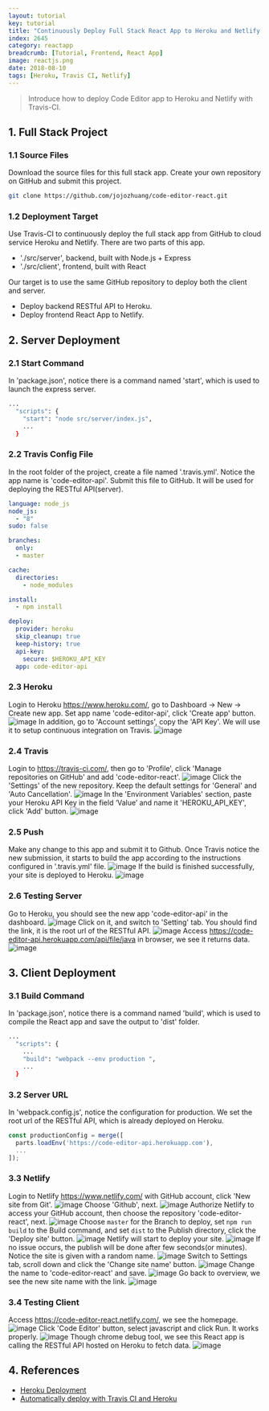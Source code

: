 ```yaml
---
layout: tutorial
key: tutorial
title: "Continuously Deploy Full Stack React App to Heroku and Netlify with Travis-CI"
index: 2645
category: reactapp
breadcrumb: [Tutorial, Frontend, React App]
image: reactjs.png
date: 2018-08-10
tags: [Heroku, Travis CI, Netlify]
---
```


> Introduce how to deploy Code Editor app to Heroku and Netlify with Travis-CI.

## 1. Full Stack Project
### 1.1 Source Files
Download the source files for this full stack app. Create your own repository on GitHub and submit this project.
```sh
git clone https://github.com/jojozhuang/code-editor-react.git
```
### 1.2 Deployment Target
Use Travis-CI to continuously deploy the full stack app from GitHub to cloud service Heroku and Netlify. There are two parts of this app.
* './src/server', backend, built with Node.js + Express
* './src/client', frontend, built with React

Our target is to use the same GitHub repository to deploy both the client and server.
* Deploy backend RESTful API to Heroku.
* Deploy frontend React App to Netlify.

## 2. Server Deployment
### 2.1 Start Command
In 'package.json', notice there is a command named 'start', which is used to launch the express server.
```sh
...
  "scripts": {
    "start": "node src/server/index.js",
    ...
  }
```
### 2.2 Travis Config File
In the root folder of the project, create a file named '.travis.yml'. Notice the app name is 'code-editor-api'. Submit this file to GitHub. It will be used for deploying the RESTful API(server).
```yml
language: node_js
node_js:
  - "8"
sudo: false

branches:
  only:
  - master

cache:
  directories:
    - node_modules

install:
  - npm install

deploy:
  provider: heroku
  skip_cleanup: true
  keep-history: true
  api-key:
    secure: $HEROKU_API_KEY
  app: code-editor-api
```
### 2.3 Heroku
Login to Heroku https://www.heroku.com/, go to Dashboard -> New -> Create new app. Set app name 'code-editor-api', click 'Create app' button.
![image](/public/images/frontend/2645/heroku_createapp.png)
In addition, go to 'Account settings', copy the 'API Key'. We will use it to setup continuous integration on Travis.
![image](/public/images/frontend/2645/heroku_apikey.png)  

### 2.4 Travis
Login to https://travis-ci.com/, then go to 'Profile', click 'Manage repositories on GitHub' and add 'code-editor-react'.
![image](/public/images/frontend/2645/travis_add_repository.png)
Click the 'Settings' of the new repository. Keep the default settings for 'General' and 'Auto Cancellation'.
![image](/public/images/frontend/2645/travis_settings.png)
In the 'Environment Variables' section, paste your Heroku API Key in the field ‘Value’ and name it 'HEROKU_API_KEY', click 'Add' button.
![image](/public/images/frontend/2645/travis_environment_variable.png)
### 2.5 Push
Make any change to this app and submit it to Github. Once Travis notice the new submission, it starts to build the app according to the instructions configured in '.travis.yml' file.
![image](/public/images/frontend/2645/travis_build.png)
If the build is finished successfully, your site is deployed to Heroku.
![image](/public/images/frontend/2645/travis_deploy.png)  
### 2.6 Testing Server
Go to Heroku, you should see the new app 'code-editor-api' in the dashboard.
![image](/public/images/frontend/2645/heroku_newapp.png)
Click on it, and switch to 'Setting' tab. You should find the link, it is the root url of the RESTful API.
![image](/public/images/frontend/2645/heroku_link.png)
Access https://code-editor-api.herokuapp.com/api/file/java in browser, we see it returns data.
![image](/public/images/frontend/2645/heroku_api.png)

## 3. Client Deployment
### 3.1 Build Command
In 'package.json', notice there is a command named 'build', which is used to compile the React app and save the output to 'dist' folder.
```sh
...
  "scripts": {
    ...
    "build": "webpack --env production ",
    ...
  }
```
### 3.2 Server URL
In 'webpack.config.js', notice the configuration for production. We set the root url of the RESTful API, which is already deployed on Heroku.
```javascript
const productionConfig = merge([
  parts.loadEnv('https://code-editor-api.herokuapp.com'),
  ...
]);
```
### 3.3 Netlify
Login to Netlify https://www.netlify.com/ with GitHub account, click 'New site from Git'.
![image](/public/images/frontend/2645/netlify_app.png)
Choose 'Github', next.
![image](/public/images/frontend/2645/netlify_newsite.png)
Authorize Netlify to access your GitHub account, then choose the repository 'code-editor-react', next.
![image](/public/images/frontend/2645/netlify_repository.png)
Choose `master` for the Branch to deploy, set `npm run build` to the Build command, and set `dist` to the Publish directory, click the 'Deploy site' button.
![image](/public/images/frontend/2645/netlify_options.png)
Netlify will start to deploy your site.
![image](/public/images/frontend/2645/netlify_inprogress.png)
If no issue occurs, the publish will be done after few seconds(or minutes). Notice the site is given with a random name.
![image](/public/images/frontend/2645/netlify_published.png)
Switch to Settings tab, scroll down and click the 'Change site name' button.
![image](/public/images/frontend/2645/netlify_settings.png)
Change the name to 'code-editor-react' and save.
![image](/public/images/frontend/2645/netlify_changename.png)
Go back to overview, we see the new site name with the link.
![image](/public/images/frontend/2645/netlify_overview.png)
### 3.4 Testing Client
Access https://code-editor-react.netlify.com/, we see the homepage.
![image](/public/images/frontend/2645/test_home.png)
Click 'Code Editor' button, select javascript and click Run. It works properly.
![image](/public/images/frontend/2645/test_editor.png)
Though chrome debug tool, we see this React app is calling the RESTful API hosted on Heroku to fetch data.
![image](/public/images/frontend/2645/test_remoteapi.png)

## 4. References
* [Heroku Deployment](https://docs.travis-ci.com/user/deployment/heroku/)
* [Automatically deploy with Travis CI and Heroku](https://medium.com/@felipeluizsoares/automatically-deploy-with-travis-ci-and-heroku-ddba1361647f)
